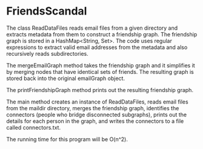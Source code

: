 # FriendsScandal

The class ReadDataFiles reads email files from a given directory and extracts metadata from them to construct a friendship graph. The friendship graph is stored in a HashMap<String, Set<String>>. The code uses regular expressions to extract valid email addresses from the metadata and also recursively reads subdirectories.

The mergeEmailGraph method takes the friendship graph and it simplifies it by merging nodes that have identical sets of friends. The resulting graph is stored back into the original emailGraph object.

The printFriendshipGraph method prints out the resulting friendship graph.

The main method creates an instance of ReadDataFiles, reads email files from the maildir directory, merges the friendship graph, identifies the connectors (people who bridge disconnected subgraphs), prints out the details for each person in the graph, and writes the connectors to a file called connectors.txt.
  
 The running time for this program will be O(n^2).
